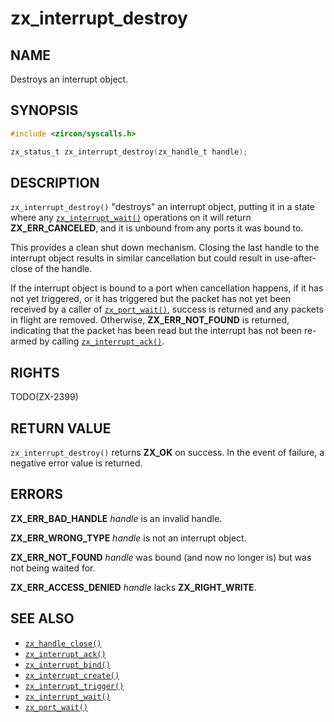 # zx_interrupt_destroy

## NAME

<!-- Updated by update-docs-from-abigen, do not edit. -->

Destroys an interrupt object.

## SYNOPSIS

<!-- Updated by update-docs-from-abigen, do not edit. -->

```c
#include <zircon/syscalls.h>

zx_status_t zx_interrupt_destroy(zx_handle_t handle);
```

## DESCRIPTION

`zx_interrupt_destroy()` "destroys" an interrupt object, putting it in a state
where any [`zx_interrupt_wait()`] operations on it will return **ZX_ERR_CANCELED**,
and it is unbound from any ports it was bound to.

This provides a clean shut down mechanism.  Closing the last handle to the
interrupt object results in similar cancellation but could result in use-after-close
of the handle.

If the interrupt object is bound to a port when cancellation happens, if it
has not yet triggered, or it has triggered but the packet has not yet been
received by a caller of [`zx_port_wait()`], success is returned and any packets
in flight are removed.  Otherwise, **ZX_ERR_NOT_FOUND** is returned, indicating
that the packet has been read but the interrupt has not been re-armed by calling
[`zx_interrupt_ack()`].

## RIGHTS

<!-- Updated by update-docs-from-abigen, do not edit. -->

TODO(ZX-2399)

## RETURN VALUE

`zx_interrupt_destroy()` returns **ZX_OK** on success. In the event
of failure, a negative error value is returned.

## ERRORS

**ZX_ERR_BAD_HANDLE** *handle* is an invalid handle.

**ZX_ERR_WRONG_TYPE** *handle* is not an interrupt object.

**ZX_ERR_NOT_FOUND**  *handle* was bound (and now no longer is) but was not
being waited for.

**ZX_ERR_ACCESS_DENIED** *handle* lacks **ZX_RIGHT_WRITE**.

## SEE ALSO

 - [`zx_handle_close()`]
 - [`zx_interrupt_ack()`]
 - [`zx_interrupt_bind()`]
 - [`zx_interrupt_create()`]
 - [`zx_interrupt_trigger()`]
 - [`zx_interrupt_wait()`]
 - [`zx_port_wait()`]

<!-- References updated by update-docs-from-abigen, do not edit. -->

[`zx_handle_close()`]: handle_close.md
[`zx_interrupt_ack()`]: interrupt_ack.md
[`zx_interrupt_bind()`]: interrupt_bind.md
[`zx_interrupt_create()`]: interrupt_create.md
[`zx_interrupt_trigger()`]: interrupt_trigger.md
[`zx_interrupt_wait()`]: interrupt_wait.md
[`zx_port_wait()`]: port_wait.md
